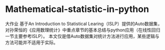# Mathematical-statistic-in-python
大作业
基于An Introduction to Statistical Learing（ISLP）提供的Auto数据集，对孙荣恒的《应用数理统计》中重点章节的基本总结与python应用（在线性回归一节主要参考ISLP）。
本文仅是借Auto数据集对统计方法进行应用，某些逻辑与方法可能并不适用于实际。
